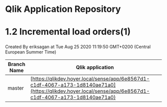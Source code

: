 # Qlik Application Repository 
# 1.2 Incremental load orders(1)
### 
Created By eriksagan at Tue Aug 25 2020 11:19:50 GMT+0200 (Central European Summer Time)

Branch Name|Qlik application
---|---
master|[https://qlikdev.hoyer.local/sense/app/6e8567d1-c1df-4067-a173-1d8140ae71a0](https://qlikdev.hoyer.local/sense/app/6e8567d1-c1df-4067-a173-1d8140ae71a0)